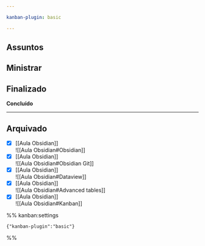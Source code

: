 ```yaml
---

kanban-plugin: basic

---
```


## Assuntos



## Ministrar



## Finalizado

**Concluído**


***

## Arquivado

- [x] [[Aula Obsidian]]<br>![[Aula Obsidian#Obsidian]]
- [x] [[Aula Obsidian]]<br>![[Aula Obsidian#Obsidian Git]]
- [x] [[Aula Obsidian]]<br>![[Aula Obsidian#Dataview]]
- [x] [[Aula Obsidian]]<br>![[Aula Obsidian#Advanced tables]]
- [x] [[Aula Obsidian]]<br>![[Aula Obsidian#Kanban]]

%% kanban:settings
```
{"kanban-plugin":"basic"}
```
%%